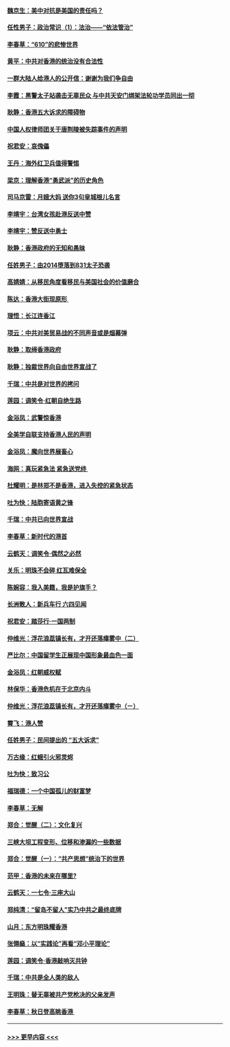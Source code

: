 #### [魏京生：美中对抗是美国的责任吗？](../pages/nsc993/n11500723.md?t=09051300) 
#### [任性男子：政治常识（1）：法治——“依法管治”](../pages/nsc993/n11500791.md?t=09051300) 
#### [李春草：“610”的悲惨世界](../pages/nsc993/n11501141.md?t=09051300) 
#### [黄平：中共对香港的统治没有合法性](../pages/nsc993/n11499473.md?t=09051300) 
#### [一群大陆人给港人的公开信：谢谢为我们争自由](../pages/nsc993/n11500402.md?t=09051300) 
#### [李霞：黑警太子站袭击无辜民众 与中共天安门绑架法轮功学员同出一彻](../pages/nsc993/n11499805.md?t=09051300) 
#### [耿静：香港五大诉求的障碍物](../pages/nsc993/n11497578.md?t=09051300) 
#### [中国人权律师团关于唐荆陵被失踪事件的声明](../pages/nsc993/n11500014.md?t=09051300) 
#### [祝君安：哀傀儡](../pages/nsc993/n11499776.md?t=09051300) 
#### [王丹：海外红卫兵值得警惕](../pages/nsc993/n11498138.md?t=09051300) 
#### [梁京：理解香港“勇武派”的历史角色](../pages/nsc993/n11498006.md?t=09051300) 
#### [司马京雷：月娥大妈  送你3句皇城根儿名言](../pages/nsc993/n11497885.md?t=09051300) 
#### [李靖宇：台湾女孩赴港反送中赞](../pages/nsc993/n11497721.md?t=09051300) 
#### [李靖宇：赞反送中勇士](../pages/nsc993/n11497452.md?t=09051300) 
#### [耿静：香港政府的无知和愚昧](../pages/nsc993/n11494238.md?t=09051300) 
#### [任姓男子：由2014堕落到831太子恐袭](../pages/nsc993/n11496683.md?t=09051300) 
#### [高婧婧：从移民角度看移民与美国社会的价值磨合](../pages/nsc993/n11495757.md?t=09051300) 
#### [陈达：香港大街现原形 ](../pages/nsc993/n11495441.md?t=09051300) 
#### [理悟：长江连香江](../pages/nsc993/n11495377.md?t=09051300) 
#### [项云：中共对美贸易战的不同声音或是烟幕弹](../pages/nsc993/n11494929.md?t=09051300) 
#### [耿静：取缔香港政府](../pages/nsc993/n11494218.md?t=09051300) 
#### [耿静：独裁世界向自由世界宣战了](../pages/nsc993/n11494190.md?t=09051300) 
#### [千瑞：中共是对世界的拷问](../pages/nsc993/n11493021.md?t=09051300) 
#### [莲园：调笑令‧红朝自绝生路](../pages/nsc993/n11493011.md?t=09051300) 
#### [金浴凤：武警惊香港](../pages/nsc993/n11492994.md?t=09051300) 
#### [全美学自联支持香港人民的声明](../pages/nsc993/n11492630.md?t=09051300) 
#### [金浴凤：魔向世界展畜心](../pages/nsc993/n11492599.md?t=09051300) 
#### [海网：真玩紧急法 紧急送党终 ](../pages/nsc993/n11492535.md?t=09051300) 
#### [杜耀明：是林郑不是香港，进入失控的紧急状态](../pages/nsc993/n11491420.md?t=09051300) 
#### [吐为快：陆胞寄语黄之锋](../pages/nsc993/n11491117.md?t=09051300) 
#### [千瑞：中共已向世界宣战](../pages/nsc993/n11490123.md?t=09051300) 
#### [李春草：新时代的港首](../pages/nsc993/n11489864.md?t=09051300) 
#### [云鹤天：调笑令·偶然之必然](../pages/nsc993/n11489701.md?t=09051300) 
#### [关乐：明珠不会碎 红瓦难保全](../pages/nsc993/n11489647.md?t=09051300) 
#### [陈婉容：我入美籍，我是护旗手？](../pages/nsc993/n11487908.md?t=09051300) 
#### [长洲散人：新兵车行 六四见闻](../pages/nsc993/n11487729.md?t=09051300) 
#### [祝君安：踏莎行‧一国两制](../pages/nsc993/n11487699.md?t=09051300) 
#### [仲维光：浮花浪蕊镇长有，才开还落瘴雾中（二）](../pages/nsc993/n11483286.md?t=09051300) 
#### [严比尔：中国留学生正展现中国形象最血色一面](../pages/nsc993/n11485145.md?t=09051300) 
#### [金浴凤：红朝威权赋](../pages/nsc993/n11485191.md?t=09051300) 
#### [林保华：香港危机在于北京内斗](../pages/nsc993/n11484593.md?t=09051300) 
#### [仲维光：浮花浪蕊镇长有，才开还落瘴雾中（ㄧ）](../pages/nsc993/n11483259.md?t=09051300) 
#### [霄飞：港人赞](../pages/nsc993/n11482957.md?t=09051300) 
#### [任姓男子：民间提出的 “五大诉求”](../pages/nsc993/n11482897.md?t=09051300) 
#### [万古缘：红蛾引火邪灵烬](../pages/nsc993/n11482886.md?t=09051300) 
#### [吐为快：致习公](../pages/nsc993/n11482867.md?t=09051300) 
#### [福瑞德：一个中国孤儿的财富梦](../pages/nsc993/n11482817.md?t=09051300) 
#### [李春草：无解](../pages/nsc993/n11482791.md?t=09051300) 
#### [郑合：觉醒（二）：文化复兴](../pages/nsc993/n11478025.md?t=09051300) 
#### [三峡大坝工程变形、位移和渗漏的一些数据](../pages/nsc993/n11478232.md?t=09051300) 
#### [郑合：觉醒（一）：“共产思想”统治下的世界](../pages/nsc993/n11477663.md?t=09051300) 
#### [范甲：香港的未来在哪里?](../pages/nsc993/n11477249.md?t=09051300) 
#### [云鹤天：一七令·三座大山](../pages/nsc993/n11477192.md?t=09051300) 
#### [郑纯清：“留岛不留人”实乃中共之最终底牌](../pages/nsc993/n11476160.md?t=09051300) 
#### [山月：东方明珠耀香港](../pages/nsc993/n11476077.md?t=09051300) 
#### [张翎燊：以“实践论”再看“邓小平理论”](../pages/nsc993/n11475733.md?t=09051300) 
#### [莲园：调笑令‧香港敲响灭共钟](../pages/nsc993/n11475723.md?t=09051300) 
#### [千瑞：中共是全人类的敌人](../pages/nsc993/n11475329.md?t=09051300) 
#### [王明珠：替无辜被共产党枪决的父亲发声](../pages/nsc993/n11474570.md?t=09051300) 
#### [李春草：秋日登高眺香港 ](../pages/nsc993/n11474491.md?t=09051300) 

----
#### [ >>> 更早内容 <<< ](../indexes/nsc993-earlier.md)
